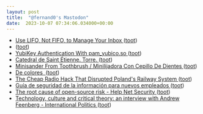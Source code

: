 ```yaml
---
layout: post
title:  "@fernand0's Mastodon"
date:  2023-10-07 07:34:06.034000+00:00
---
```

*  [Use LIFO, Not FIFO, to Manage Your Inbox ](https://lifehacker.com/use-lifo-not-fifo-to-manage-your-inbox-185087093) ([toot](https://mastodon.social/@fernand0/111192574917957068))
*  [ ](https://mastodon.social/users/fernand0/statuses/111192340164445289/activity) ([toot](https://mastodon.social/users/fernand0/statuses/111192340164445289/activity))
*  [YubiKey Authentication With pam_yubico.so ](https://cromwell-intl.com/cybersecurity/yubikey/pam_yubico.htm) ([toot](https://mastodon.social/@fernand0/111189398247168715))
*  [Catedral de Saint Étienne. Torre. ](https://www.flickr.com/photos/fernand0/53235607237) ([toot](https://mastodon.social/@fernand0/111189313096108658))
*  [Minisander From Toothbrush / Minilijadora Con Cepillo De Dientes ](https://www.instructables.com/Minisander-From-Toothbrush-Minilijadora-Con-Cepill) ([toot](https://mastodon.social/@fernand0/111189276982928414))
*  [De colores  ](https://avecesunafoto.wordpress.com/2023/10/06/de-colores) ([toot](https://mastodon.social/@fernand0/111189238068730018))
*  [The Cheap Radio Hack That Disrupted Poland's Railway System ](https://www.wired.com/story/poland-train-radio-stop-attack) ([toot](https://mastodon.social/@fernand0/111189017617250682))
*  [Guía de seguridad de la información para nuevos empleados ](https://www.kaspersky.es/blog/security-awareness-basic-instruction/25569) ([toot](https://mastodon.social/@fernand0/111188790462494747))
*  [The root cause of open-source risk - Help Net Security ](https://www.helpnetsecurity.com/2023/10/05/root-cause-open-source-risk) ([toot](https://mastodon.social/@fernand0/111188631340722869))
*  [Technology, culture and critical theory: an interview with Andrew Feenberg - International Politics ](https://link.springer.com/article/10.1057/s41311-023-00469-) ([toot](https://mastodon.social/@fernand0/111188280973658164))
